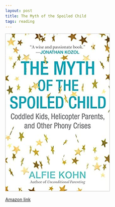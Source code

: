 ```yaml
---
layout: post
title: The Myth of the Spoiled Child
tags: reading
---
```


![Spoiled child](assets/spoiled-child.jpg)

[Amazon link](https://www.amazon.com/gp/product/0807073881/ref=ppx_yo_dt_b_asin_image_o00_s00?ie=UTF8&psc=1)